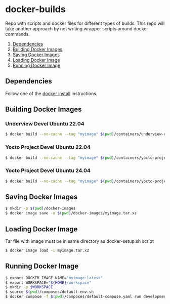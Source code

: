 # docker-builds

Repo with scripts and docker files for different types of builds.
This repo will take another approach by not writing wrapper scripts
around docker commands.

1. [Dependencies](#dependencies)
2. [Building Docker Images](#building)
3. [Saving Docker Images](#saving)
4. [Loading Docker Image](#loading)
5. [Running Docker Image](#running)

## Dependencies <a name="dependencies"></a>

Follow one of the [docker install](https://docs.docker.com/engine/install) instructions.

## Building Docker Images <a name="building"></a>

### Underview Devel Ubuntu 22.04
```bash
$ docker build --no-cache --tag "myimage" $(pwd)/containers/underview-devel/ubuntu-22.04
```

### Yocto Project Devel Ubuntu 22.04
```bash
$ docker build --no-cache --tag "myimage" $(pwd)/containers/yocto-project/ubuntu-22.04
```

### Yocto Project Devel Ubuntu 24.04
```bash
$ docker build --no-cache --tag "myimage" $(pwd)/containers/yocto-project/ubuntu-24.04
```

## Saving Docker Images <a name="saving"></a>

```bash
$ mkdir -p $(pwd)/docker-images
$ docker image save -o $(pwd)/docker-images/myimage.tar.xz
```

## Loading Docker Image <a name="loading"></a>

Tar file with image must be in same directory as docker-setup.sh script

```bash
$ docker image load -i myimage.tar.xz
```

## Running Docker Image <a name="running"></a>

```bash
$ export DOCKER_IMAGE_NAME="myimage:latest"
$ export WORKSPACE="${HOME}/workspace"
$ mkdir -p $WORKSPACE
$ source $(pwd)/composes/default-env.sh
$ docker compose -f $(pwd)/composes/default-compose.yaml run development
```
